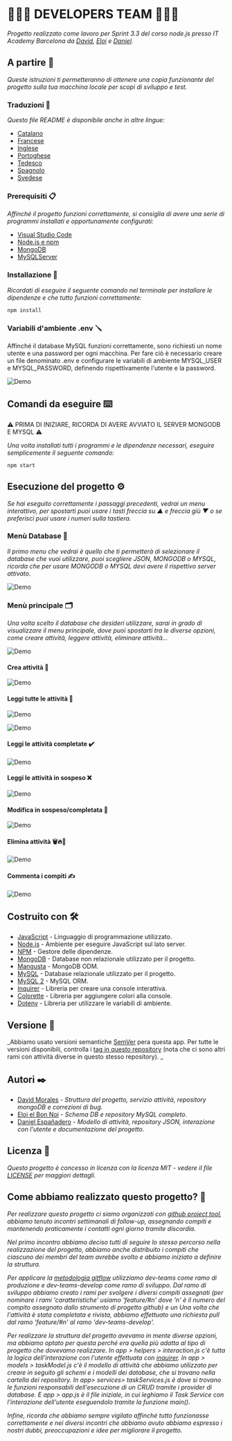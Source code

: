 # 🧑🏻‍💻 DEVELOPERS TEAM 🧑🏻‍💻

_Progetto realizzato come lavoro per Sprint 3.3 del corso node.js presso IT Academy Barcelona da [David](https://github.com/dmoralesl), [Eloi](https://github.com/Eloielbonnoi) e [ Daniel](https://github.com/DanielEspanadero)._

## A partire 🚀

_Queste istruzioni ti permetteranno di ottenere una copia funzionante del progetto sulla tua macchina locale per scopi di sviluppo e test._

### Traduzioni 💬

_Questo file README è disponibile anche in altre lingue:_
- [Catalano](https://github.com/DanielEspanadero/nodeInitialDemo/blob/dev-teams/docs/README-cat.md)
- [Francese](https://github.com/DanielEspanadero/nodeInitialDemo/blob/dev-teams/docs/README-fr.md)
- [Inglese](https://github.com/DanielEspanadero/nodeInitialDemo/blob/dev-teams/README.md)
- [Portoghese](https://github.com/DanielEspanadero/nodeInitialDemo/blob/dev-teams/docs/README-pt.md)
- [Tedesco](https://github.com/DanielEspanadero/nodeInitialDemo/blob/dev-teams/docs/README-de.md)
- [Spagnolo](https://github.com/DanielEspanadero/nodeInitialDemo/blob/dev-teams/docs/README-es.md)
- [Svedese](https://github.com/DanielEspanadero/nodeInitialDemo/blob/dev-teams/docs/README-se.md)

### Prerequisiti 📋

_Affinché il progetto funzioni correttamente, si consiglia di avere una serie di programmi installati e opportunamente configurati:_
- [Visual Studio Code](https://code.visualstudio.com/download)
- [Node.js e npm](https://nodejs.org/es/)
- [MongoDB](https://docs.mongodb.com/manual/installation/)
- [MySQLServer](https://dev.mysql.com/downloads/)

### Installazione 🔧

_Ricordati di eseguire il seguente comando nel terminale per installare le dipendenze e che tutto funzioni correttamente:_
```
npm install
```

### Variabili d'ambiente .env 🪛

Affinché il database MySQL funzioni correttamente, sono richiesti un nome utente e una password per ogni macchina. Per fare ciò è necessario creare un file denominato .env e configurare le variabili di ambiente MYSQL_USER e MYSQL_PASSWORD, definendo rispettivamente l'utente e la password.

![Demo](https://github.com/DanielEspanadero/nodeInitialDemo/blob/dev-teams/docs/dev-team-mysql-env.png)

## Comandi da eseguire ⌨️

⚠️ PRIMA DI INIZIARE, RICORDA DI AVERE AVVIATO IL SERVER MONGODB E MYSQL ⚠️

_Una volta installati tutti i programmi e le dipendenze necessari, eseguire semplicemente il seguente comando:_
```
npm start
```

## Esecuzione del progetto ⚙️

_Se hai eseguito correttamente i passaggi precedenti, vedrai un menu interattivo, per spostarti puoi usare i tasti freccia su ▲ e freccia giù ▼ o se preferisci puoi usare i numeri sulla tastiera._

### Menù Database 📀

_Il primo menu che vedrai è quello che ti permetterà di selezionare il database che vuoi utilizzare, puoi scegliere JSON, MONGODB o MYSQL, ricorda che per usare MONGODB o MYSQL devi avere il rispettivo server attivato._

![Demo](https://github.com/DanielEspanadero/nodeInitialDemo/blob/dev-teams/docs/dev-team-db.png)

### Menù principale 🗂

_Una volta scelto il database che desideri utilizzare, sarai in grado di visualizzare il menu principale, dove puoi spostarti tra le diverse opzioni, come creare attività, leggere attività, eliminare attività..._

![Demo](https://github.com/DanielEspanadero/nodeInitialDemo/blob/dev-teams/docs/dev-team-main-menu.png)

#### Crea attività 📝

![Demo](https://github.com/DanielEspanadero/nodeInitialDemo/blob/dev-teams/docs/dev-team-create-task.png)

#### Leggi tutte le attività 📖

![Demo](https://github.com/DanielEspanadero/nodeInitialDemo/blob/dev-teams/docs/dev-team-read-all-tasks-1.png)

![Demo](https://github.com/DanielEspanadero/nodeInitialDemo/blob/dev-teams/docs/dev-team-read-all-tasks-2.png)

#### Leggi le attività completate ✔️

![Demo](https://github.com/DanielEspanadero/nodeInitialDemo/blob/dev-teams/docs/dev-team-read-completed-tasks.png)

#### Leggi le attività in sospeso ❌

![Demo](https://github.com/DanielEspanadero/nodeInitialDemo/blob/dev-teams/docs/dev-team-read-pending-tasks.png)

#### Modifica in sospeso/completata 🚥

![Demo](https://github.com/DanielEspanadero/nodeInitialDemo/blob/dev-teams/docs/dev-team-pending-completed.png)

#### Elimina attività 🗑🔥🧨

![Demo](https://github.com/DanielEspanadero/nodeInitialDemo/blob/dev-teams/docs/dev-tem-delete-task.png)

#### Commenta i compiti ✍️

![Demo](https://github.com/DanielEspanadero/nodeInitialDemo/blob/dev-teams/docs/dev-team-comment-task.png)

## Costruito con 🛠️
* [JavaScript](https://developer.mozilla.org/es/docs/Web/JavaScript) - Linguaggio di programmazione utilizzato.
* [Node.js](https://nodejs.org/es/docs/) - Ambiente per eseguire JavaScript sul lato server.
* [NPM](https://www.npmjs.com/) - Gestore delle dipendenze.
* [MongoDB](https://docs.mongodb.com/) - Database non relazionale utilizzato per il progetto.
* [Mangusta](https://mongoosejs.com/docs/guide.html) - MongoDB ODM.
* [MySQL](https://dev.mysql.com/) - Database relazionale utilizzato per il progetto.
* [MySQL 2](https://www.npmjs.com/package/mysql2) - MySQL ORM.
* [Inquirer](https://github.com/SBoudrias/Inquirer.js) - Libreria per creare una console interattiva.
* [Colorette](https://github.com/jorgebucaran/colorette) - Libreria per aggiungere colori alla console.
* [Dotenv](https://www.npmjs.com/package/dotenv) - Libreria per utilizzare le variabili di ambiente.

## Versione 📌
_Abbiamo usato versioni semantiche [SemVer](http://semver.org/) pera questa app. Per tutte le versioni disponibili, controlla i [tag in questo repository](https://github.com/DanielEspanadero/nodeInitialDemo/tree/dev-teams) (nota che ci sono altri rami con attività diverse in questo stesso repository). _

## Autori ✒️
* [David Morales](https://github.com/dmoralesl) - *Struttura del progetto, servizio attività, repository mongoDB e correzioni di bug.*
* [Eloi el Bon Noi](https://github.com/Eloielbonnoi) - *Schema DB e repository MySQL completo.*
* [Daniel Españadero](https://github.com/DanielEspanadero) - *Modello di attività, repository JSON, interazione con l'utente e documentazione del progetto.*

## Licenza 📄
_Questo progetto è concesso in licenza con la licenza MIT - vedere il file [LICENSE](https://github.com/DanielEspanadero/nodeInitialDemo/blob/dev-teams/LICENSE) per maggiori dettagli._


## Come abbiamo realizzato questo progetto? 📝

_Per realizzare questo progetto ci siamo organizzati con [github project tool](https://github.com/DanielEspanadero/nodeInitialDemo/projects/1), abbiamo tenuto incontri settimanali di follow-up, assegnando compiti e mantenendo praticamente i contatti ogni giorno tramite discordia._

_Nel primo incontro abbiamo deciso tutti di seguire lo stesso percorso nella realizzazione del progetto, abbiamo anche distribuito i compiti che ciascuno dei membri del team avrebbe svolto e abbiamo iniziato a definire la struttura._

_Per applicare la [metodologia gitflow](https://datasift.github.io/gitflow/IntroducingGitFlow.html) utilizziamo dev-teams come ramo di produzione e dev-teams-develop come ramo di sviluppo. Dal ramo di sviluppo abbiamo creato i rami per svolgere i diversi compiti assegnati (per nominare i rami 'caratteristiche' usiamo 'feature/#n' dove 'n' è il numero del compito assegnato dallo strumento di progetto github) e un Una volta che l'attività è stata completata e rivista, abbiamo effettuato una richiesta pull dal ramo 'feature/#n' al ramo 'dev-teams-develop'._

_Per realizzare la struttura del progetto avevamo in mente diverse opzioni, ma abbiamo optato per questa perché era quella più adatta al tipo di progetto che dovevamo realizzare. In app > helpers > interaction.js c'è tutta la logica dell'interazione con l'utente effettuata con [inquirer](https://www.npmjs.com/package/inquirer). In app > models > taskModel.js c'è il modello di attività che abbiamo utilizzato per creare in seguito gli schemi e i modelli dei database, che si trovano nella cartella dei repository. In app> services> taskServices.js è dove si trovano le funzioni responsabili dell'esecuzione di un CRUD tramite i provider di database. E app > app.js è il file iniziale, in cui leghiamo il Task Service con l'interazione dell'utente eseguendolo tramite la funzione main()._

_Infine, ricorda che abbiamo sempre vigilato affinché tutto funzionasse correttamente e nei diversi incontri che abbiamo avuto abbiamo espresso i nostri dubbi, preoccupazioni e idee per migliorare il progetto._